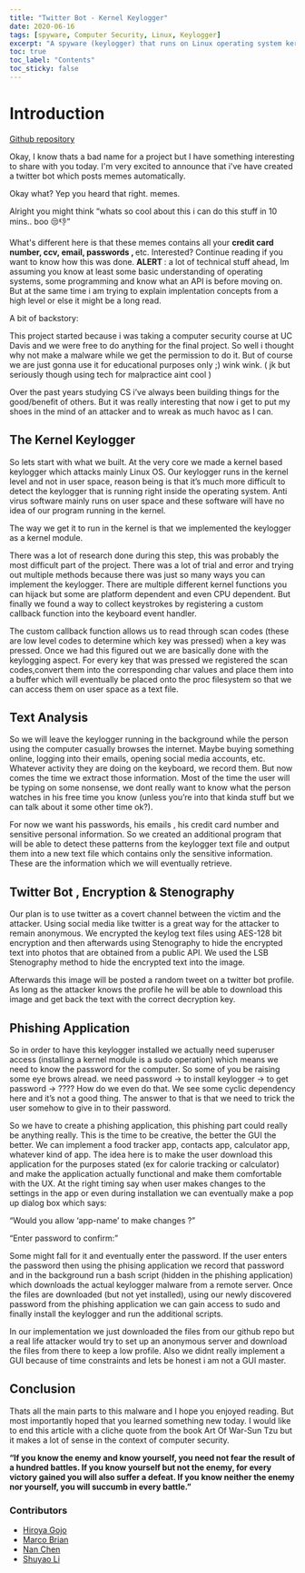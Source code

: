 ```yaml
---
title: "Twitter Bot - Kernel Keylogger"
date: 2020-06-16
tags: [spyware, Computer Security, Linux, Keylogger]
excerpt: "A spyware (keylogger) that runs on Linux operating system kernel and communicates using Twitter as a covert channel"
toc: true
toc_label: "Contents"
toc_sticky: false
---
```


# Introduction

[Github repository](https://github.com/MarcoBrian/TwitterBotKernelKeylogger)

Okay, I know thats a bad name for a project but I have something interesting to share with you today. I'm very excited to announce that i've have created a twitter bot which posts memes automatically. 

Okay what? Yep you heard that right. memes. 

Alright you might think “whats so cool about this i can do this stuff in 10 mins.. boo 😒👎”

What's different here is that these memes contains all your <b> credit card number, ccv, email, passwords , </b> etc. Interested? Continue reading if you want to know how this was done. <b> ALERT </b> : a lot of technical stuff ahead, Im assuming you know at least some basic understanding of operating systems, some programming and know what an API is before moving on. But at the same time i am trying to explain implentation concepts from a high level or else it might be a long read.

A bit of backstory: 

This project started because i was taking a computer security course at UC Davis and we were free to do anything for the final project. So well i thought why not make a malware while we get the permission to do it. But of course we are just gonna use it for educational purposes only ;) wink wink. ( jk but seriously though using tech for malpractice aint cool )

Over the past years studying CS i’ve always been building things for the good/benefit of others. But it was really interesting that now i get to put my shoes in the mind of an attacker and to wreak as much havoc as I can. 

## The Kernel Keylogger



So lets start with what we built. At the very core we made a kernel based keylogger which attacks mainly Linux OS. Our keylogger runs in the kernel level and not in user space, reason being is that it’s much more difficult to detect the keylogger that is running right inside the operating system. Anti virus software mainly runs on user space and these software will have no idea of our program running in the kernel.



The way we get it to run in the kernel is that we implemented the keylogger as a kernel module. 



There was a lot of research done during this step, this was probably the most difficult part of the project. There was a lot of trial and error and trying out multiple methods because there was just so many ways you can implement the keylogger. There are multiple different kernel functions you can hijack but some are platform dependent and even CPU dependent. But finally we found a way to collect keystrokes by registering a custom callback function into the keyboard event handler. 



The custom callback function allows us to read through scan codes (these are low level codes to determine which key was pressed) when a key was pressed. Once we had this figured out we are basically done with the keylogging aspect. For every key that was pressed we registered the scan codes,convert them into the corresponding char values and place them into a buffer which will eventually be placed onto the proc filesystem so that we can access them on user space as a text file.






## Text Analysis



So we will leave the keylogger running in the background while the person using the computer casually browses the internet. Maybe buying something online, logging into their emails, opening social media accounts, etc. Whatever activity they are doing on the keyboard, we record them. But now comes the time we extract those information. Most of the time the user will be typing on some nonsense, we dont really want to know what the person watches in his free time you know (unless you’re into that kinda stuff but we can talk about it some other time ok?). 



For now we want his passwords, his emails , his credit card number and sensitive personal information. So we created an additional program that will be able to detect these patterns from the keylogger text file and output them into a new text file which contains only the sensitive information. These are the information which we will eventually retrieve.







## Twitter Bot , Encryption & Stenography



Our plan is to use twitter as a covert channel between the victim and the attacker. Using social media like twitter is a great way for the attacker to remain anonymous. We encrypted the keylog text files using AES-128 bit encryption and then afterwards using Stenography to hide the encrypted text into photos that are obtained from a public API. We used the LSB Stenography method to hide the encrypted text into the image. 



Afterwards this image will be posted a random tweet on a twitter bot profile. As long as the attacker knows the profile he will be able to download this image and get back the text with the correct decryption key.





## Phishing Application

So in order to have this keylogger installed we actually need superuser access (installing a kernel module is a sudo operation) which means we need to know the password for the computer. So some of you be raising some eye brows alread. we need password -> to install keylogger -> to get password -> ????  How do we even do that. We see some cyclic dependency here and it’s not a good thing. The answer to that is that we need to trick the user somehow to give in to their password. 

So we have to create a phishing application, this phishing part could really be anything really. This is the time to be creative, the better the GUI the better. We can implement a food tracker app, contacts app, calculator app, whatever kind of app. The idea here is to make the user download this application for the purposes stated (ex for calorie tracking or calculator) and make the application actually functional and make them comfortable with the UX. At the right timing say when user makes changes to the settings in the app or even during installation we can eventually make a pop up dialog box which says:

“Would you allow ‘app-name’ to make changes ?” 

“Enter password to confirm:”

Some might fall for it and eventually enter the password. If the user enters the password then using the phising application we record that password and in the background run a bash script (hidden in the phishing application) which downloads the actual keylogger malware from a remote server. Once the files are downloaded (but not yet installed), using our newly discovered password from the phishing application we can gain access to sudo and finally install the keylogger and run the additional scripts.

In our implementation we just downloaded the files from our github repo but a real life attacker would try to set up an anonymous server and download the files from there to keep a low profile. Also we didnt really implement a GUI because of time constraints and lets be honest i am not a GUI master. 

## Conclusion

Thats all the main parts to this malware and I hope you enjoyed reading. But most importantly hoped that you learned something new today. I would like to end this article with a cliche quote from the book Art Of War-Sun Tzu but it makes a lot of sense in the context of computer security.

<b> “If you know the enemy and know yourself, you need not fear the result of a hundred battles. If you know yourself but not the enemy, for every victory gained you will also suffer a defeat. If you know neither the enemy nor yourself, you will succumb in every battle.” </b>

### Contributors 

- [Hiroya Gojo](https://github.com/HiDoYa)
- [Marco Brian](https://github.com/MarcoBrian)
- [Nan Chen](https://github.com/qianlan97)
- [Shuyao Li](https://github.com/DrunkLea)
